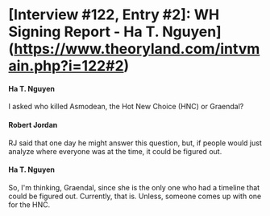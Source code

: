 # [Interview #122, Entry #2]: WH Signing Report - Ha T. Nguyen](https://www.theoryland.com/intvmain.php?i=122#2)

#### Ha T. Nguyen

I asked who killed Asmodean, the Hot New Choice (HNC) or Graendal?

#### Robert Jordan

RJ said that one day he might answer this question, but, if people would just analyze where everyone was at the time, it could be figured out.

#### Ha T. Nguyen

So, I'm thinking, Graendal, since she is the only one who had a timeline that could be figured out. Currently, that is. Unless, someone comes up with one for the HNC.

